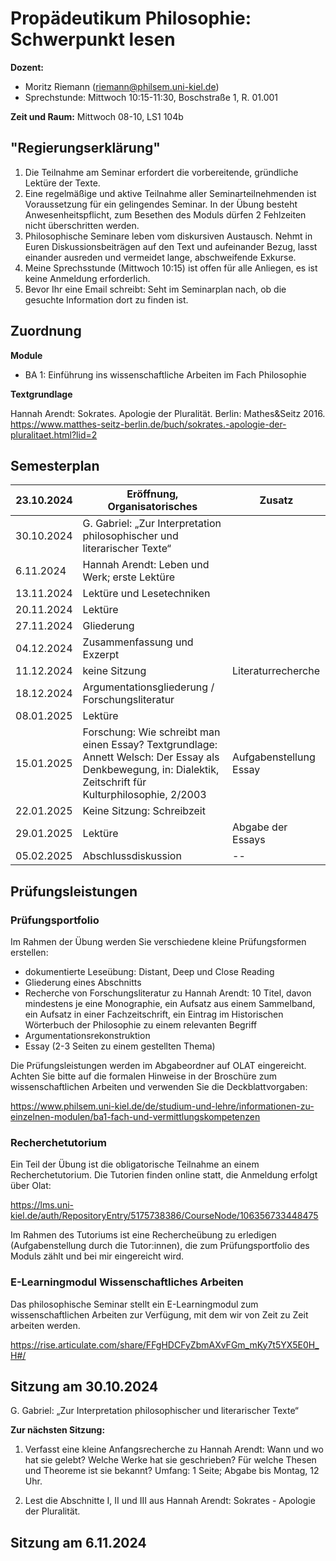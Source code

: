 <!--

author: Moritz Riemann
email:  riemann@philsem.uni-kiel.de
version: 0.1
language: en
narrator: UK English Female

\-->

# Propädeutikum Philosophie: Schwerpunkt lesen 

**Dozent:**

* Moritz Riemann (riemann@philsem.uni-kiel.de)
* Sprechstunde: Mittwoch 10:15-11:30, Boschstraße 1, R. 01.001

**Zeit und Raum:** Mittwoch 08-10, LS1 104b

## "Regierungserklärung"

1. Die Teilnahme am Seminar erfordert die vorbereitende, gründliche Lektüre der Texte.
2. Eine regelmäßige und aktive Teilnahme aller Seminarteilnehmenden ist Voraussetzung für ein gelingendes Seminar. In der Übung besteht Anwesenheitspflicht, zum Besethen des Moduls dürfen 2 Fehlzeiten nicht überschritten werden.
3. Philosophische Seminare leben vom diskursiven Austausch. Nehmt in Euren Diskussionsbeiträgen auf den Text und aufeinander Bezug, lasst einander ausreden und vermeidet lange, abschweifende Exkurse.
4. Meine Sprechsstunde (Mittwoch 10:15) ist offen für alle Anliegen, es ist keine Anmeldung erforderlich.
5. Bevor Ihr eine Email schreibt: Seht im Seminarplan nach, ob die gesuchte Information dort zu finden ist.

## Zuordnung

**Module**

* BA 1: Einführung ins wissenschaftliche Arbeiten im Fach Philosophie

**Textgrundlage**

Hannah Arendt: Sokrates. Apologie der Pluralität. Berlin: Mathes&Seitz 2016.
https://www.matthes-seitz-berlin.de/buch/sokrates.-apologie-der-pluralitaet.html?lid=2



## Semesterplan

| **23.10.2024** | **Eröffnung, Organisatorisches** | **Zusatz** |
|------------|------------------------------|---------|
| 30.10.2024 | G. Gabriel: „Zur Interpretation philosophischer und literarischer Texte“ |  |
|  6.11.2024 | Hannah Arendt: Leben und Werk; erste Lektüre |  |
| 13.11.2024 | Lektüre und Lesetechniken |  |
| 20.11.2024 | Lektüre |  |
| 27.11.2024 | Gliederung | |
| 04.12.2024 | Zusammenfassung und Exzerpt |  |
| 11.12.2024 | keine Sitzung | Literaturrecherche |
| 18.12.2024 | Argumentationsgliederung / Forschungsliteratur | |
| 08.01.2025 | Lektüre |  |
| 15.01.2025 | Forschung: Wie schreibt man einen Essay? Textgrundlage: Annett Welsch: Der Essay als Denkbewegung, in: Dialektik, Zeitschrift für Kulturphilosophie, 2/2003 | Aufgabenstellung Essay |
| 22.01.2025 | Keine Sitzung: Schreibzeit | |
| 29.01.2025 | Lektüre | Abgabe der Essays |
| 05.02.2025 | Abschlussdiskussion | -- |



## Prüfungsleistungen

### Prüfungsportfolio

Im Rahmen der Übung werden Sie verschiedene kleine Prüfungsformen erstellen:

* dokumentierte Leseübung: Distant, Deep und Close Reading
* Gliederung eines Abschnitts
* Recherche von Forschungsliteratur zu Hannah Arendt: 10 Titel, davon mindestens je eine Monographie, ein Aufsatz aus einem Sammelband, ein Aufsatz in einer Fachzeitschrift, ein Eintrag im Historischen Wörterbuch der Philosophie zu einem relevanten Begriff
* Argumentationsrekonstruktion
* Essay (2-3 Seiten zu einem gestellten Thema)

Die Prüfungsleistungen werden im Abgabeordner auf OLAT eingereicht. 
Achten Sie bitte auf die formalen Hinweise in der Broschüre zum wissenschaftlichen Arbeiten und verwenden Sie die Deckblattvorgaben:

https://www.philsem.uni-kiel.de/de/studium-und-lehre/informationen-zu-einzelnen-modulen/ba1-fach-und-vermittlungskompetenzen

### Recherchetutorium

Ein Teil der Übung ist die obligatorische Teilnahme an einem Recherchetutorium. Die Tutorien finden online statt, die Anmeldung erfolgt über Olat: 

https://lms.uni-kiel.de/auth/RepositoryEntry/5175738386/CourseNode/106356733448475

Im Rahmen des Tutoriums ist eine Rechercheübung zu erledigen (Aufgabenstellung durch die Tutor:innen), die zum Prüfungsportfolio des Moduls zählt und bei mir eingereicht wird.

### E-Learningmodul Wissenschaftliches Arbeiten

Das philosophische Seminar stellt ein E-Learningmodul zum wissenschaftlichen Arbeiten zur Verfügung, mit dem wir von Zeit zu Zeit arbeiten werden.

https://rise.articulate.com/share/FFgHDCFyZbmAXvFGm_mKy7t5YX5E0H_H#/



## Sitzung am 30.10.2024

G. Gabriel: „Zur Interpretation philosophischer und literarischer Texte“


**Zur nächsten Sitzung:**

1. Verfasst eine kleine Anfangsrecherche zu Hannah Arendt: Wann und wo hat sie gelebt? Welche Werke hat sie geschrieben? Für welche Thesen und Theoreme ist sie bekannt? Umfang: 1 Seite; Abgabe bis Montag, 12 Uhr.

2. Lest die Abschnitte I, II und III aus Hannah Arendt: Sokrates - Apologie der Pluralität.


## Sitzung am 6.11.2024

